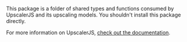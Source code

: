 This package is a folder of shared types and functions consumed by UpscalerJS and its upscaling models. You shouldn't install this package directly.

For more information on UpscalerJS, [check out the documentation](https://upscalerjs.com).
